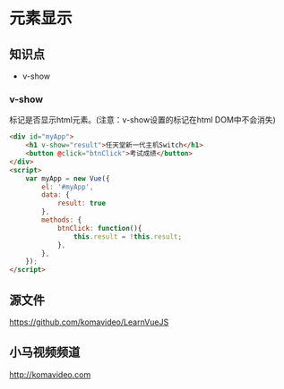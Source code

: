 元素显示
=========

## 知识点

* v-show

### v-show

标记是否显示html元素。(注意：v-show设置的标记在html DOM中不会消失)

~~~html
<div id="myApp">
    <h1 v-show="result">任天堂新一代主机Switch</h1>
    <button @click="btnClick">考试成绩</button>
</div>
<script>
    var myApp = new Vue({
        el: '#myApp', 
        data: {
            result: true
        },
        methods: {
            btnClick: function(){
                this.result = !this.result;
            },
        },
    });
</script>
~~~

## 源文件

https://github.com/komavideo/LearnVueJS

## 小马视频频道

http://komavideo.com
